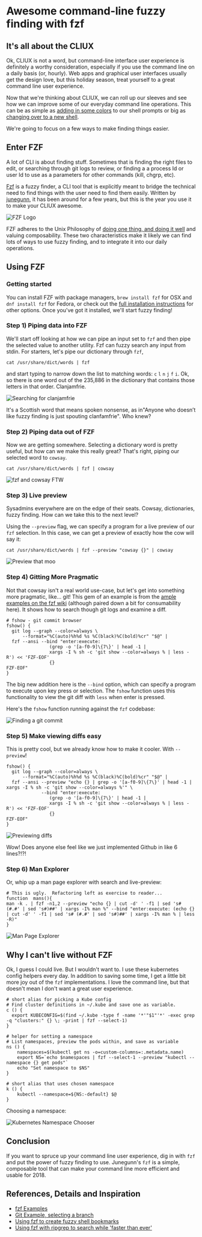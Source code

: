 # Awesome command-line fuzzy finding with fzf

## It's all about the CLIUX

Ok, CLIUX is not a word, but command-line interface user experience is definitely a worthy consideration, especially 
if you use the command line on a daily basis (or, hourly).  Web apps and graphical user interfaces usually get the 
design love, but this holiday season, treat yourself to a great command line user experience.   

Now that we're thinking about CLIUX, we can roll up our sleeves and see how we can improve some of our everyday command line 
operations.  This can be as simple as [adding in some colors](http://ethanschoonover.com/solarized) to our shell prompts or big as [changing over to a new shell](https://github.com/robbyrussell/oh-my-zsh/).  

We're going to focus on a few ways to make finding things easier.

## Enter FZF
A lot of CLI is about finding stuff.  Sometimes that is finding the right files to edit, or searching through git logs 
to review, or finding a a process Id or user Id to use as a parameters for other commands (kill, chgrp, etc).

[Fzf](https://github.com/junegunn/fzf/) is a fuzzy finder, a CLI tool that is explicitly meant to bridge the technical 
need to find things with the user need to find them easily.  Written by [junegunn](https://github.com/junegunn), 
it has been around for a few years, but this is the year you use it to make your CLIUX awesome.

![FZF Logo](https://raw.githubusercontent.com/junegunn/i/master/fzf.png)

FZF adheres to the Unix Philosophy of [doing one thing, and doing it well](https://en.wikipedia.org/wiki/Unix_philosophy#Do_One_Thing_and_Do_It_Well) and valuing composability.  These two characteristics make it likely we can find lots of ways to use fuzzy finding, and to integrate it into our daily operations.

## Using FZF

### Getting started

You can install FZF with package managers, `brew install fzf` for OSX and `dnf install fzf` for Fedora, or check out 
the [full installation instructions](https://github.com/junegunn/fzf#installation) for other options.  Once you've got 
it installed, we'll start fuzzy finding! 

### Step 1) Piping data into FZF

We'll start off looking at how we can pipe an input set to `fzf` and then pipe the selected value to another utility.  Fzf can fuzzy search any input from stdin.  For starters, let's pipe our dictionary through `fzf`,

```
cat /usr/share/dict/words | fzf
```

and start typing to narrow down the list to matching words: `c` `l` `n` `j` `f` `i`.  Ok, so there is one word out of the 235,886 in the dictionary that 
contains those letters in that order.  Clanjamfrie.  

![Searching for clanjamfrie](https://raw.githubusercontent.com/nstielau/fzf-sysadvent/master/images/clanjamfrie.png)

It's a Scottish word that means spoken nonsense, as in"Anyone who doesn’t like fuzzy finding is just spouting 
clanfamfrie". Who knew?  


### Step 2) Piping data out of FZF

Now we are getting somewhere.  Selecting a dictionary word is pretty useful, but how can we make this really great?  That's right, piping our selected word to `cowsay`.

```
cat /usr/share/dict/words | fzf | cowsay
```

![fzf and cowsay FTW](https://raw.githubusercontent.com/nstielau/fzf-sysadvent/master/images/cowsay.png)

### Step 3) Live preview

Sysadmins everywhere are on the edge of their seats.  Cowsay, dictionaries, fuzzy finding.  How can we take this to the next level?

Using the `--preview` flag, we can specify a program for a live preview of our `fzf` selection.  In this case, we can get a preview of exactly how the cow will say it:

```
cat /usr/share/dict/words | fzf --preview "cowsay {}" | cowsay
```

![Preview that moo](https://raw.githubusercontent.com/nstielau/fzf-sysadvent/master/images/imagine.png)

### Step 4) Gitting More Pragmatic

Not that cowsay isn't a real world use-case, but let's get into something more pragmatic, like... git!  This gem of an example is from the [ample examples on the fzf wiki](https://github.com/junegunn/fzf/wiki/examples) (although paired down a bit for consumability here).  It shows how to search though git logs and examine a diff.
```
# fshow - git commit browser
fshow() {
  git log --graph --color=always \
      --format="%C(auto)%h%d %s %C(black)%C(bold)%cr" "$@" |
  fzf --ansi --bind "enter:execute:
                (grep -o '[a-f0-9]\{7\}' | head -1 |
                xargs -I % sh -c 'git show --color=always % | less -R') << 'FZF-EOF'
                {}
FZF-EOF"
}
```

The big new addition here is the `--bind` option, which can specify a program to execute upon key press or selection.  The `fshow` function uses this functionality to view the git diff with `less` when enter is pressed.

Here's the `fshow` function running against the `fzf` codebase:

![Finding a git commit](https://raw.githubusercontent.com/nstielau/fzf-sysadvent/master/images/fshow.png)

### Step 5) Make viewing diffs easy

This is pretty cool, but we already know how to make it cooler.  With `--preview`!

```
fshow() {
  git log --graph --color=always \
      --format="%C(auto)%h%d %s %C(black)%C(bold)%cr" "$@" |
  fzf --ansi --preview "echo {} | grep -o '[a-f0-9]\{7\}' | head -1 | xargs -I % sh -c 'git show --color=always %'" \
             --bind "enter:execute:
                (grep -o '[a-f0-9]\{7\}' | head -1 |
                xargs -I % sh -c 'git show --color=always % | less -R') << 'FZF-EOF'
                {}
FZF-EOF"
}
```
![Previewing diffs](https://raw.githubusercontent.com/nstielau/fzf-sysadvent/master/images/fshow_preview.png)

Wow! Does anyone else feel like we just implemented Github in like 6 lines?!?!

### Step 6) Man Explorer

Or, whip up a man page explorer with search and live-preview:

```
# This is ugly.  Refactoring left as exercise to reader...
function  mans(){
man -k . | fzf -n1,2 --preview "echo {} | cut -d' ' -f1 | sed 's# (#.#' | sed 's#)##' | xargs -I% man %" --bind "enter:execute: (echo {} | cut -d' ' -f1 | sed 's# (#.#' | sed 's#)##' | xargs -I% man % | less -R)"
}
```

![Man Page Explorer](https://raw.githubusercontent.com/nstielau/fzf-sysadvent/master/images/selinux_man.png)

## Why I can't live without FZF

Ok, I guess I could live.  But I wouldn't want to.  I use these kubernetes config helpers every day.  In addition to saving some time, I get a little bit more joy out of the `fzf` implementations.  I love the command line, but that doesn't mean I don't want a great user experience.

```
# short alias for picking a Kube config
# Find cluster definitions in ~/.kube and save one as variable.
c () {
  export KUBECONFIG=$(find ~/.kube -type f -name '*'"$1"'*' -exec grep -q "clusters:" {} \; -print | fzf --select-1)
}

# helper for setting a namespace
# List namespaces, preview the pods within, and save as variable
ns () {
    namespaces=$(kubectl get ns -o=custom-columns=:.metadata.name)
    export NS=`echo $namespaces | fzf --select-1 --preview "kubectl --namespace {} get pods"`
    echo "Set namespace to $NS"
}

# short alias that uses chosen namespace
k () {
    kubectl --namespace=${NS:-default} $@
}

```



Choosing a namespace:

![Kubernetes Namespace Chooser](https://raw.githubusercontent.com/nstielau/fzf-sysadvent/master/images/choose_namespace.png)

## Conclusion

If you want to spruce up your command line user experience, dig in with `fzf` and put the power of fuzzy finding to use.  Junegunn's `fzf` is a simple, composable tool that can make your command line more efficient and usable for 2018.

## References, Details and Inspiration

* [fzf Examples](https://github.com/junegunn/fzf/wiki/examples#processes)
* [Git Example, selecting a branch](https://stackoverflow.com/questions/36513310/how-to-get-a-gits-branch-with-fuzzy-finder)
* [Using fzf to create fuzzy shell bookmarks](https://dmitryfrank.com/articles/shell_shortcuts)
* [Using fzf with ripgrep to search while 'faster than ever'](http://owen.cymru/fzf-ripgrep-navigate-with-bash-faster-than-ever-before/)


